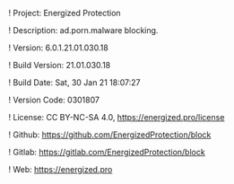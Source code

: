 ! Project: Energized Protection

! Description: ad.porn.malware blocking.

! Version: 6.0.1.21.01.030.18

! Build Version: 21.01.030.18

! Build Date: Sat, 30 Jan 21 18:07:27

! Version Code: 0301807

! License: CC BY-NC-SA 4.0, https://energized.pro/license

! Github: https://github.com/EnergizedProtection/block

! Gitlab: https://gitlab.com/EnergizedProtection/block


! Web: https://energized.pro
